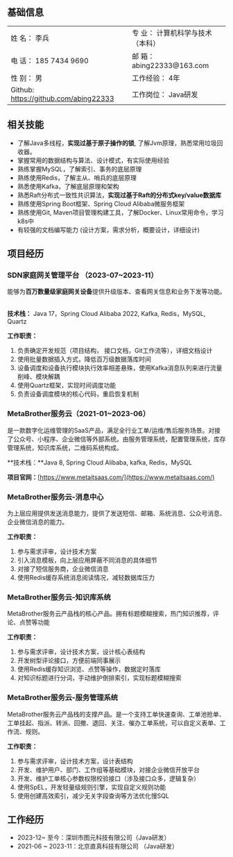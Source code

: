 
## 基础信息



<table width="100%" style="border: none; border-collapse: collapse;"> <tr> <td style="border: none;">姓    名： 李兵</td> <td style="border: none;">专        业： 计算机科学与技术（本科）</td> </tr> <tr> <td style="border: none;">电    话： 185 7434 9690</td> <td style="border: none;">邮        箱： abing22333@163.com</td> </tr> <tr> <td style="border: none;">性    别： 男</td> <td style="border: none;">工作经验： 4年</td> </tr> <tr> <td style="border: none;">Github: <a href="https://github.com/abing22333" target="_blank">https://github.com/abing22333</a></td> <td style="border: none;">工作岗位： Java研发</td> </tr> </table>


## 相关技能

- 了解Java多线程，**实现过基于原子操作的锁**, 了解Jvm原理，熟悉常用垃圾回收器。
- 掌握常用的数据结构与算法、设计模式，有实际使用经验
- 熟练掌握MySQL，了解索引、事务的底层原理
- 熟练使用Redis，了解主从、哨兵的底层原理
- 熟悉使用Kafka，了解底层原理和架构
- 熟悉Raft分布式一致性共识算法，**实现过基于Raft的分布式key/value数据库**
- 熟练使用Spring Boot框架、Spring Cloud Alibaba微服务框架
- 熟练使用Git, Maven项目管理构建工具，了解Docker、Linux常用命令，学习k8s中
- 有较强的文档编写能力 (设计方案，需求分析，概要设计，详细设计)
## 项目经历



### **SDN家庭网关管理平台 （2023-07~2023-11）**

能够为**百万数量级家庭网关设备**提供升级版本、查看网关信息和业务下发等功能。  

**技术栈：** Java 17，Spring Cloud Alibaba 2022, Kafka, Redis，MySQL, Quartz

**工作职责：**

1. 负责确定开发规范（项目结构， 接口文档，Git工作流等），详细文档设计
2. 使用批量数据插入方式，降低百万级数据落库时间
3. 设备调度和设备执行模块执行效率相差悬殊，使用Kafka消息队列来进行流量削峰、模块解耦
4. 使用Quartz框架，实现时间调度功能
5. 负责设备调度模块的核心代码，重启恢复机制

### **MetaBrother服务云（2021-01~2023-06）**

是一款数字化运维管理的SaaS产品，满足全行业工单/运维/售后服务场景。对接了公众号、小程序、企业微信等外部系统。由服务管理系统，配置管理系统，库存管理系统，知识库系统，二维码系统构成。

**技术栈：**Java 8, Spring Cloud Alibaba, kafka, Redis，MySQL

**项目官网：**[https://www.metaitsaas.com/](https://www.metaitsaas.com/)

### **MetaBrother服务云-消息中心**

为上层应用提供发送消息能力，提供了发送短信、邮箱、系统消息、公众号消息、企业微信消息的能力。

**工作职责：**

1. 参与需求评审，设计技术方案
2. 引入消息模板，向上层应用屏蔽不同消息的具体细节
3. 对接了短信服务商，企业微信消息
4. 使用Redis缓存系统消息阅读情况，减轻数据库压力

### **MetaBrother服务云-知识库系统**

MetaBrother服务云产品栈的核心产品。拥有标题模糊搜索，热门知识推荐，评论、点赞等功能

**工作职责：**

1. 参与需求评审，设计技术方案，设计核心表结构
2. 开发树型评论接口，方便前端同事展示
3. 使用Redis缓存知识浏览、点赞等操作，数据定时落库
4. 对知识标题进行分词，手动维护倒排索引，实现标题模糊搜索

### **MetaBrother服务云-服务管理系统**

MetaBrother服务云产品栈的支撑产品。是一个支持工单快速查询、工单池抢单、工单挂起、指派、转派、回撤、退回、关注、催办工单系统，可以自定义表单、工作流、规则。

**工作职责：**

1. 参与需求评审，设计技术方案，设计表结构
2. 开发、维护用户、部门、工作组等基础模块，对接企业微信开放平台
3. 开发、维护工单核心参数权限校验接口（涉及接口众多，逻辑复杂）
4. 使用SpEL，开发轻量级规则引擎，实现自定义规则功能
5. 使用创建高效索引，减少无关字段查询等方法优化慢SQL

## 工作经历

* 2023-12~ 至今：深圳市图元科技有限公司（Java研发）
* 2021-06 ~ 2023-11：北京直真科技有限公司 （Java研发）
